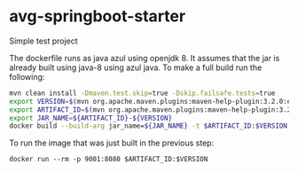 # avg-springboot-starter

Simple test project

The dockerfile runs as java azul using openjdk 8. It assumes that the jar is already built using java-8 using azul java. To make a full build run the following:

```bash
mvn clean install -Dmaven.test.skip=true -Dskip.failsafe.tests=true 
export VERSION=$(mvn org.apache.maven.plugins:maven-help-plugin:3.2.0:evaluate -Dexpression=project.version -q -DforceStdout)
export ARTIFACT_ID=$(mvn org.apache.maven.plugins:maven-help-plugin:3.2.0:evaluate -Dexpression=project.artifactId -q -DforceStdout)
export JAR_NAME=${ARTIFACT_ID}-${VERSION}
docker build --build-arg jar_name=${JAR_NAME} -t $ARTIFACT_ID:$VERSION .
```

To run the image that was just built in the previous step:
```
docker run --rm -p 9001:8080 $ARTIFACT_ID:$VERSION 
```


